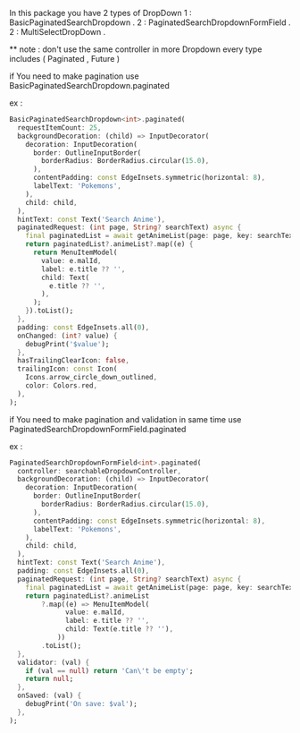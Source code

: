 
In this package you have 2 types of DropDown
1 : BasicPaginatedSearchDropdown .
2 : PaginatedSearchDropdownFormField .
2 : MultiSelectDropDown .

** note : don't use the same controller in more Dropdown
every type includes ( Paginated , Future )

if You need to make pagination use BasicPaginatedSearchDropdown.paginated

ex : 
```dart
BasicPaginatedSearchDropdown<int>.paginated(
  requestItemCount: 25,
  backgroundDecoration: (child) => InputDecorator(
    decoration: InputDecoration(
      border: OutlineInputBorder(
        borderRadius: BorderRadius.circular(15.0),
      ),
      contentPadding: const EdgeInsets.symmetric(horizontal: 8),
      labelText: 'Pokemons',
    ),
    child: child,
  ),
  hintText: const Text('Search Anime'),
  paginatedRequest: (int page, String? searchText) async {
    final paginatedList = await getAnimeList(page: page, key: searchText);
    return paginatedList?.animeList?.map((e) {
      return MenuItemModel(
        value: e.malId,
        label: e.title ?? '',
        child: Text(
          e.title ?? '',
        ),
      );
    }).toList();
  },
  padding: const EdgeInsets.all(0),
  onChanged: (int? value) {
    debugPrint('$value');
  },
  hasTrailingClearIcon: false,
  trailingIcon: const Icon(
    Icons.arrow_circle_down_outlined,
    color: Colors.red,
  ),
);

```



if You need to make pagination and validation in same time use PaginatedSearchDropdownFormField.paginated

ex : 
```dart
PaginatedSearchDropdownFormField<int>.paginated(
  controller: searchableDropdownController,
  backgroundDecoration: (child) => InputDecorator(
    decoration: InputDecoration(
      border: OutlineInputBorder(
        borderRadius: BorderRadius.circular(15.0),
      ),
      contentPadding: const EdgeInsets.symmetric(horizontal: 8),
      labelText: 'Pokemons',
    ),
    child: child,
  ),
  hintText: const Text('Search Anime'),
  padding: const EdgeInsets.all(0),
  paginatedRequest: (int page, String? searchText) async {
    final paginatedList = await getAnimeList(page: page, key: searchText);
    return paginatedList?.animeList
        ?.map((e) => MenuItemModel(
              value: e.malId,
              label: e.title ?? '',
              child: Text(e.title ?? ''),
            ))
        .toList();
  },
  validator: (val) {
    if (val == null) return 'Can\'t be empty';
    return null;
  },
  onSaved: (val) {
    debugPrint('On save: $val');
  },
);
```